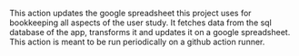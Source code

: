 This action updates the google spreadsheet this project uses for bookkeeping all aspects of the user study. It fetches data from the sql database of the app, transforms it and updates it on a google spreadsheet.
This action is meant to be run periodically on a github action runner.
